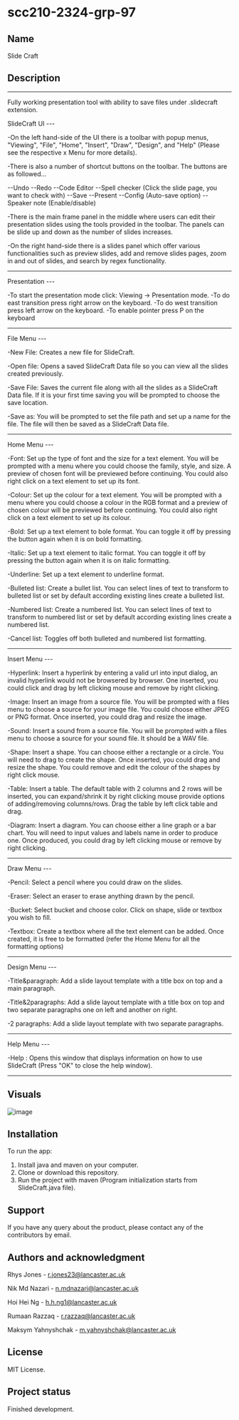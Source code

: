 # scc210-2324-grp-97

## Name
Slide Craft

## Description
-------------------------------------------------------------------------------

Fully working presentation tool with ability to save files under .slidecraft extension.

SlideCraft UI ---

-On the left hand-side of the UI there is a toolbar with popup menus, "Viewing", "File", "Home", "Insert", "Draw", "Design", and "Help" (Please see the respective x Menu for more details).

-There is also a number of shortcut buttons on the toolbar. The buttons are as followed...

--Undo 
--Redo
--Code Editor
--Spell checker (Click the slide page, you want to check with)
--Save 
--Present
--Config (Auto-save option)
--Speaker note (Enable/disable)

-There is the main frame panel in the middle where users can edit their presentation slides using the tools provided in the toolbar. The panels can be slide up and down as the number of slides increases. 

-On the right hand-side there is a slides panel which offer various functionalities such as preview slides, add and remove slides pages, zoom in and out of slides, and search by regex functionality. 

-------------------------------------------------------------------------------

Presentation ---

-To start the presentation mode click: Viewing -> Presentation mode.
-To do east transition press right arrow on the keyboard.
-To do west transition press left arrow on the keyboard.
-To enable pointer press P on the keyboard

-------------------------------------------------------------------------------

File Menu ---

-New File: Creates a new file for SlideCraft.

-Open file: Opens a saved SlideCraft Data file so you can view all the slides created previously. 

-Save File: Saves the current file along with all the slides as a SlideCraft Data file. If it is your first time saving you will be prompted to choose the save location.

-Save as: You will be prompted to set the file path and set up a name for the file. The file will then be saved as a SlideCraft Data file.

-------------------------------------------------------------------------------

Home Menu ---

-Font: Set up the type of font and the size for a text element. You will be prompted with a menu where you could choose the family, style, and size. A preview of chosen font will be previewed before continuing. You could also right click on a text element to set up its font. 

-Colour: Set up the colour for a text element. You will be prompted with a menu where you could choose a colour in the RGB format and a preview of chosen colour will be previewed before continuing. You could also right click on a text element to set up its colour.

-Bold: Set up a text element to bole format. You can toggle it off by pressing the button again when it is on bold formatting.

-Italic: Set up a text element to italic format. You can toggle it off by pressing the button again when it is on italic formatting.

-Underline: Set up a text element to underline format.

-Bulleted list: Create a bullet list. You can select lines of text to transform to bulleted list or set by default according existing lines create a bulleted list.

-Numbered list: Create a numbered list. You can select lines of text to transform to numbered list or set by default according existing lines create a numbered list.

-Cancel list: Toggles off both bulleted and numbered list formatting. 

-------------------------------------------------------------------------------

Insert Menu ---

-Hyperlink: Insert a hyperlink by entering a valid url into input dialog, an invalid hyperlink would not be browsered by browser. One inserted, you could click and drag by left clicking mouse and remove by right clicking.

-Image: Insert an image from a source file. You will be prompted with a files menu to choose a source for your image file. You could choose either JPEG or PNG format. Once inserted, you could drag and resize the image. 

-Sound: Insert a sound from a source file. You will be prompted with a files menu to choose a source for your sound file. It should be a WAV file. 

-Shape: Insert a shape. You can choose either a rectangle or a circle. You will need to drag to create the shape. Once inserted, you could drag and resize the shape. You could remove and edit the colour of the shapes by right click mouse. 

-Table: Insert a table. The default table with 2 columns and 2 rows will be inserted, you can expand/shrink it by right clicking mouse provide options of adding/removing columns/rows. Drag the table by left click table and drag.

-Diagram: Insert a diagram. You can choose either a line graph or a bar chart. You will need to input values and labels name in order to produce one. Once produced, you could drag by left clicking mouse or remove by right clicking.

-------------------------------------------------------------------------------

Draw Menu ---

-Pencil: Select a pencil where you could draw on the slides. 

-Eraser: Select an eraser to erase anything drawn by the pencil. 

-Bucket: Select bucket and choose color. Click on shape, slide or textbox you wish to fill.

-Textbox: Create a textbox where all the text element can be added. Once created, it is free to be formatted (refer the Home Menu for all the formatting options)

-------------------------------------------------------------------------------

Design Menu ---

-Title&paragraph: Add a slide layout template with a title box on top and a main paragraph.

-Title&2paragraphs: Add a slide layout template with a title box on top and two separate paragraphs one on left and another on right.

-2 paragraphs: Add a slide layout template with two separate paragraphs.

-------------------------------------------------------------------------------

Help Menu ---

-Help : Opens this window that displays information on how to use SlideCraft (Press "OK" to close the help window).

-------------------------------------------------------------------------------

## Visuals
![image](https://github.com/yahnyshc/SlideCraftPhoto/assets/143096926/f27d0bde-e29d-4db5-948a-1c63404a7bc4)

## Installation
To run the app:
1) Install java and maven on your computer.
2) Clone or download this repository.
3) Run the project with maven (Program initialization starts from SlideCraft.java file).

## Support
If you have any query about the product, please contact any of the contributors by email.

## Authors and acknowledgment
Rhys Jones - r.jones23@lancaster.ac.uk

Nik	Md Nazari - n.mdnazari@lancaster.ac.uk

Hoi Hei	Ng - h.h.ng1@lancaster.ac.uk

Rumaan Razzaq - r.razzaq@lancaster.ac.uk

Maksym Yahnyshchak - m.yahnyshchak@lancaster.ac.uk

## License
MIT License.

## Project status
Finished development.

